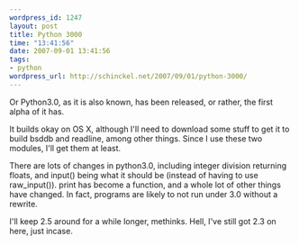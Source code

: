 ```yaml
--- 
wordpress_id: 1247
layout: post
title: Python 3000
time: "13:41:56"
date: 2007-09-01 13:41:56
tags: 
- python
wordpress_url: http://schinckel.net/2007/09/01/python-3000/
---
```

Or Python3.0, as it is also known, has been released, or rather, the first alpha of it has.

It builds okay on OS X, although I'll need to download some stuff to get it to build bsddb and readline, among other things. Since I use these two modules, I'll get them at least.

There are lots of changes in python3.0, including integer division returning floats, and input() being what it should be (instead of having to use raw_input()). print has become a function, and a whole lot of other things have changed. In fact, programs are likely to not run under 3.0 without a rewrite.

I'll keep 2.5 around for a while longer, methinks. Hell, I've still got 2.3 on here, just incase.
